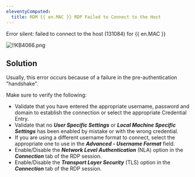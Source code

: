 ```yaml
---
eleventyComputed:
  title: RDM {{ en.MAC }} RDP Failed to Connect to the Host
---
```

Error silent: failed to connect to the host (131084) for {{ en.MAC }}  

![!!KB4066.png](https://webdevolutions.azureedge.net/docs/en/kb/KB4066.png)
## Solution
Usually, this error occurs because of a failure in the pre-authentication "handshake".  

Make sure to verify the following:  

* Validate that you have entered the appropriate username, password and domain to establish the connection or select the appropriate Credential Entry.  
* Validate that no ***User Specific Settings*** or ***Local Machine Specific Settings*** has been enabled by mistake or with the wrong credential.  
* If you are using a different username format to connect, select the appropriate one to use in the ***Advanced - Username Format*** field.  
* Enable/Disable the ***Network Level Authentication*** (NLA) option in the ***Connection*** tab of the RDP session.  
* Enable/Disable the ***Transport Layer Security*** (TLS) option in the ***Connection*** tab of the RDP session.  
